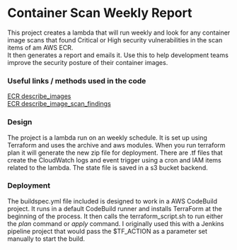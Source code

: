 # Container Scan Weekly Report #

This project creates a lambda that will run weekly and look for any container image scans that found Critical or High security vulnerabilities in the scan items of am AWS ECR.   
It then generates a report and emails it. Use this to help development teams improve the security posture of their container images.

### Useful links / methods used in the code ###
[ECR describe_images](https://boto3.amazonaws.com/v1/documentation/api/latest/reference/services/ecr.html#ECR.Client.describe_images)    
[ECR describe_image_scan_findings](https://boto3.amazonaws.com/v1/documentation/api/latest/reference/services/ecr.html#ECR.Client.describe_image_scan_findings)

### Design    
The project is a lambda run on an weekly schedule. It is set up using Terraform and uses the archive and aws modules. When you run terraform plan it will generate the new zip file for deployment. There are .tf files that create the CloudWatch logs and event trigger using a cron and IAM items related to the lambda. The state file is saved in a s3 bucket backend.

### Deployment    
The buildspec.yml file included is designed to work in a AWS CodeBuild project. It runs in a default CodeBuild runner and installs TerraForm at the beginning of the process. It then calls the terraform_script.sh to run either the _plan_ command or _apply_ command. I originally used this with a Jenkins pipeline project that would pass the $TF_ACTION as a parameter set manually to start the build.
